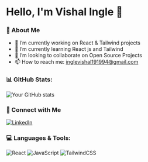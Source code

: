 # Hello, I'm Vishal Ingle 👋

### 🚀 About Me
- 🔭 I’m currently working on React & Tailwind projects
- 🌱 I’m currently learning React js and Tailwind
- 👯 I’m looking to collaborate on Open Source Projects
- 📫 How to reach me: inglevishal191994@gmail.com

### 📊 GitHub Stats:
![Your GitHub stats](https://github-readme-stats.vercel.app/api?username=Inglevishal1999&show_icons=true&theme=radical)

### 🔗 Connect with Me
[![LinkedIn](https://img.shields.io/badge/LinkedIn-Vishal%20Ingle-blue?style=for-the-badge&logo=linkedin)](https://www.linkedin.com/in/vishal-ingle-5465b923b/)



### 💻 Languages & Tools:
![React](https://img.shields.io/badge/React-20232A?style=for-the-badge&logo=react&logoColor=61DAFB)
![JavaScript](https://img.shields.io/badge/JavaScript-ES6+-F7DF1E?style=for-the-badge&logo=javascript&logoColor=black)
![TailwindCSS](https://img.shields.io/badge/TailwindCSS-06B6D4?style=for-the-badge&logo=tailwindcss&logoColor=white)




